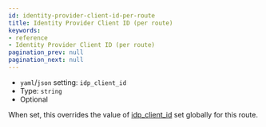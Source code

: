 ```yaml
---
id: identity-provider-client-id-per-route
title: Identity Provider Client ID (per route)
keywords:
- reference
- Identity Provider Client ID (per route)
pagination_prev: null
pagination_next: null
---
```


- `yaml`/`json` setting: `idp_client_id`
- Type: `string`
- Optional

When set, this overrides the value of [idp_client_id](/docs/reference/identity-provider-client-id) set globally for this route.
